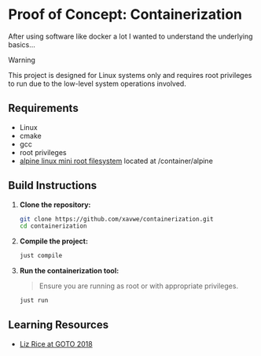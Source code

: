 # Proof of Concept: Containerization

After using software like docker a lot I wanted to understand the underlying basics...

> [!WARNING]  
> This project is designed for Linux systems only and requires root privileges to run due to the low-level system operations involved.

## Requirements

- Linux
- cmake
- gcc
- root privileges
- [alpine linux mini root filesystem](https://www.alpinelinux.org/downloads/) located at /container/alpine

## Build Instructions

1. **Clone the repository:**

    ```bash
    git clone https://github.com/xavwe/containerization.git
    cd containerization
    ```

2. **Compile the project:**

    ```bash
    just compile

3. **Run the containerization tool:**

    > Ensure you are running as root or with appropriate privileges.

    ```bash
    just run
    ```

## Learning Resources

- [Liz Rice at GOTO 2018](https://www.youtube.com/watch?v=8fi7uSYlOdc)
